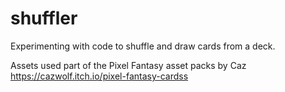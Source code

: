 # shuffler
 Experimenting with code to shuffle and draw cards from a deck.

Assets used part of the Pixel Fantasy asset packs by Caz
https://cazwolf.itch.io/pixel-fantasy-cardss